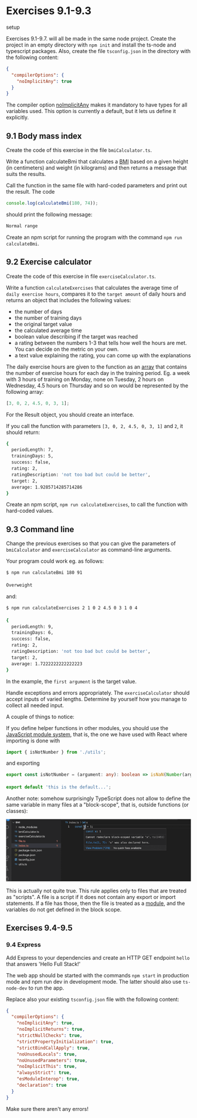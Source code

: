 # Exercises 9.1-9.3

setup

Exercises 9.1-9.7. will all be made in the same node project. Create the project in an empty directory with `npm init` and install the ts-node and typescript packages. Also, create the file `tsconfig.json` in the directory with the following content:

```json
{
  "compilerOptions": {
    "noImplicitAny": true
  }
}
```

The compiler option [noImplicitAny](https://www.typescriptlang.org/tsconfig/#noImplicitAny) makes it mandatory to have types for all variables used. This option is currently a default, but it lets us define it explicitly.

## 9.1 Body mass index

Create the code of this exercise in the file `bmiCalculator.ts`.

Write a function calculateBmi that calculates a [BMI](https://en.wikipedia.org/wiki/Body_mass_index) based on a given height (in centimeters) and weight (in kilograms) and then returns a message that suits the results.

Call the function in the same file with hard-coded parameters and print out the result. The code

```ts
console.log(calculateBmi(180, 74));
```

should print the following message:

```bash
Normal range
```

Create an npm script for running the program with the command `npm run calculateBmi`.

## 9.2 Exercise calculator

Create the code of this exercise in file `exerciseCalculator.ts`.

Write a function `calculateExercises` that calculates the average time of `daily exercise hours`, compares it to the `target amount` of daily hours and returns an object that includes the following values:

- the number of days
- the number of training days
- the original target value
- the calculated average time
- boolean value describing if the target was reached
- a rating between the numbers 1-3 that tells how well the hours are met. You can decide on the metric on your own.
- a text value explaining the rating, you can come up with the explanations

The daily exercise hours are given to the function as an [array](https://www.typescriptlang.org/docs/handbook/2/everyday-types.html#arrays) that contains the number of exercise hours for each day in the training period. Eg. a week with 3 hours of training on Monday, none on Tuesday, 2 hours on Wednesday, 4.5 hours on Thursday and so on would be represented by the following array:

```ts
[3, 0, 2, 4.5, 0, 3, 1];
```

For the Result object, you should create an interface.

If you call the function with parameters `[3, 0, 2, 4.5, 0, 3, 1]` and `2`, it should return:

```bash
{
  periodLength: 7,
  trainingDays: 5,
  success: false,
  rating: 2,
  ratingDescription: 'not too bad but could be better',
  target: 2,
  average: 1.9285714285714286
}
```

Create an npm script, `npm run calculateExercises`, to call the function with hard-coded values.

## 9.3 Command line

Change the previous exercises so that you can give the parameters of `bmiCalculator` and `exerciseCalculator` as command-line arguments.

Your program could work eg. as follows:

```bash
$ npm run calculateBmi 180 91

Overweight
```

and:

```bash
$ npm run calculateExercises 2 1 0 2 4.5 0 3 1 0 4

{
  periodLength: 9,
  trainingDays: 6,
  success: false,
  rating: 2,
  ratingDescription: 'not too bad but could be better',
  target: 2,
  average: 1.7222222222222223
}
```

In the example, the `first argument` is the target value.

Handle exceptions and errors appropriately. The `exerciseCalculator` should accept inputs of varied lengths. Determine by yourself how you manage to collect all needed input.

A couple of things to notice:

If you define helper functions in other modules, you should use the [JavaScript module system](https://developer.mozilla.org/en-US/docs/Web/JavaScript/Guide/Modules), that is, the one we have used with React where importing is done with

```ts
import { isNotNumber } from './utils';
```

and exporting

```ts
export const isNotNumber = (argument: any): boolean => isNaN(Number(argument));

export default 'this is the default...';
```

Another note: somehow surprisingly TypeScript does not allow to define the same variable in many files at a "block-scope", that is, outside functions (or classes):

![Exercises 9.3](../assets/60new.png)

This is actually not quite true. This rule applies only to files that are treated as "scripts". A file is a script if it does not contain any export or import statements. If a file has those, then the file is treated as a [module](https://www.typescriptlang.org/docs/handbook/modules/introduction.html), and the variables do not get defined in the block scope.

## Exercises 9.4-9.5

### 9.4 Express

Add Express to your dependencies and create an HTTP GET endpoint `hello` that answers 'Hello Full Stack!'

The web app should be started with the commands `npm start` in production mode and npm run dev in development mode. The latter should also use `ts-node-dev` to run the app.

Replace also your existing `tsconfig.json` file with the following content:

```json
{
  "compilerOptions": {
    "noImplicitAny": true,
    "noImplicitReturns": true,
    "strictNullChecks": true,
    "strictPropertyInitialization": true,
    "strictBindCallApply": true,
    "noUnusedLocals": true,
    "noUnusedParameters": true,
    "noImplicitThis": true,
    "alwaysStrict": true,
    "esModuleInterop": true,
    "declaration": true
  }
}
```

Make sure there aren't any errors!
